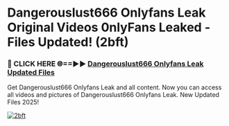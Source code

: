 # Dangerouslust666 Onlyfans Leak Original Videos 0nlyFans Leaked - Files Updated! (2bft)

<h3>🔴 CLICK HERE 🌐==►► <a href="https://tinyurl.com/2wckxsce" rel="nofollow">Dangerouslust666 Onlyfans Leak Updated Files</a></h3>

Get Dangerouslust666 Onlyfans Leak and all content. Now you can access all videos and pictures of Dangerouslust666 Onlyfans Leak. New Updated Files 2025!

[![2bft](https://i.imgur.com/AFduVYN.gif)](https://tinyurl.com/2wckxsce)
